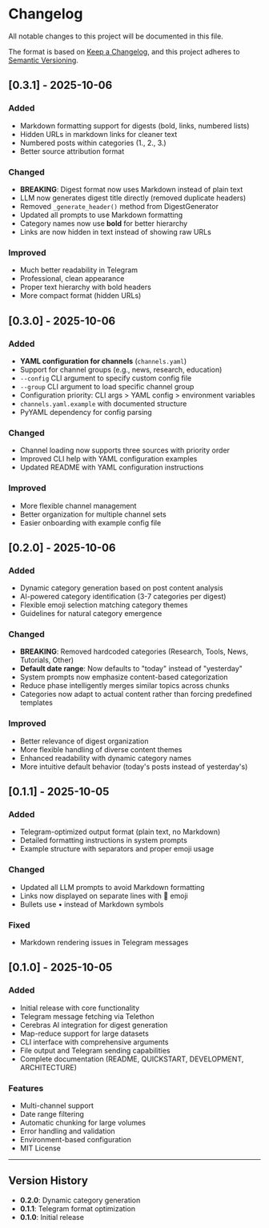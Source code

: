 # Changelog

All notable changes to this project will be documented in this file.

The format is based on [Keep a Changelog](https://keepachangelog.com/en/1.0.0/),
and this project adheres to [Semantic Versioning](https://semver.org/spec/v2.0.0.html).

## [0.3.1] - 2025-10-06

### Added
- Markdown formatting support for digests (bold, links, numbered lists)
- Hidden URLs in markdown links for cleaner text
- Numbered posts within categories (1., 2., 3.)
- Better source attribution format

### Changed
- **BREAKING**: Digest format now uses Markdown instead of plain text
- LLM now generates digest title directly (removed duplicate headers)
- Removed `_generate_header()` method from DigestGenerator
- Updated all prompts to use Markdown formatting
- Category names now use **bold** for better hierarchy
- Links are now hidden in text instead of showing raw URLs

### Improved
- Much better readability in Telegram
- Professional, clean appearance
- Proper text hierarchy with bold headers
- More compact format (hidden URLs)

## [0.3.0] - 2025-10-06

### Added
- **YAML configuration for channels** (`channels.yaml`)
- Support for channel groups (e.g., news, research, education)
- `--config` CLI argument to specify custom config file
- `--group` CLI argument to load specific channel group
- Configuration priority: CLI args > YAML config > environment variables
- `channels.yaml.example` with documented structure
- PyYAML dependency for config parsing

### Changed
- Channel loading now supports three sources with priority order
- Improved CLI help with YAML configuration examples
- Updated README with YAML configuration instructions

### Improved
- More flexible channel management
- Better organization for multiple channel sets
- Easier onboarding with example config file

## [0.2.0] - 2025-10-06

### Added
- Dynamic category generation based on post content analysis
- AI-powered category identification (3-7 categories per digest)
- Flexible emoji selection matching category themes
- Guidelines for natural category emergence

### Changed
- **BREAKING**: Removed hardcoded categories (Research, Tools, News, Tutorials, Other)
- **Default date range**: Now defaults to "today" instead of "yesterday"
- System prompts now emphasize content-based categorization
- Reduce phase intelligently merges similar topics across chunks
- Categories now adapt to actual content rather than forcing predefined templates

### Improved
- Better relevance of digest organization
- More flexible handling of diverse content themes
- Enhanced readability with dynamic category names
- More intuitive default behavior (today's posts instead of yesterday's)

## [0.1.1] - 2025-10-05

### Added
- Telegram-optimized output format (plain text, no Markdown)
- Detailed formatting instructions in system prompts
- Example structure with separators and proper emoji usage

### Changed
- Updated all LLM prompts to avoid Markdown formatting
- Links now displayed on separate lines with 🔗 emoji
- Bullets use • instead of Markdown symbols

### Fixed
- Markdown rendering issues in Telegram messages

## [0.1.0] - 2025-10-05

### Added
- Initial release with core functionality
- Telegram message fetching via Telethon
- Cerebras AI integration for digest generation
- Map-reduce support for large datasets
- CLI interface with comprehensive arguments
- File output and Telegram sending capabilities
- Complete documentation (README, QUICKSTART, DEVELOPMENT, ARCHITECTURE)

### Features
- Multi-channel support
- Date range filtering
- Automatic chunking for large volumes
- Error handling and validation
- Environment-based configuration
- MIT License

---

## Version History

- **0.2.0**: Dynamic category generation
- **0.1.1**: Telegram format optimization
- **0.1.0**: Initial release
